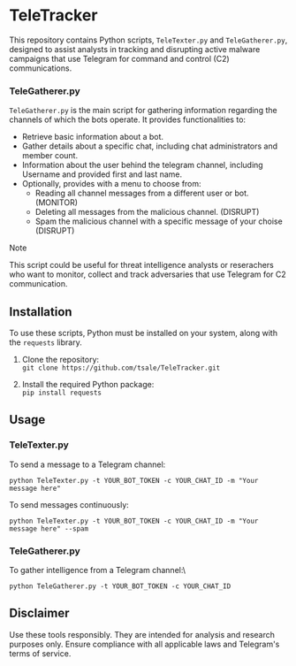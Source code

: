 # TeleTracker

This repository contains Python scripts, `TeleTexter.py` and `TeleGatherer.py`, designed to assist analysts in tracking and disrupting active malware campaigns that use Telegram for command and control (C2) communications.

### TeleGatherer.py

`TeleGatherer.py` is the main script for gathering information regarding the channels of which the bots operate. It provides functionalities to:
- Retrieve basic information about a bot.
- Gather details about a specific chat, including chat administrators and member count.
- Information about the user behind the telegram channel, including Username and provided first and last name.
- Optionally, provides with a menu to choose from:
  - Reading all channel messages from a different user or bot. (MONITOR)
  - Deleting all messages from the malicious channel. (DISRUPT)
  - Spam the malicious channel with a specific message of your choise (DISRUPT)

> [!NOTE]
> This script could be useful for threat intelligence analysts or reserachers who want to monitor, collect and track adversaries that use Telegram for C2 communication.

## Installation

To use these scripts, Python must be installed on your system, along with the `requests` library.

1. Clone the repository:\
```git clone https://github.com/tsale/TeleTracker.git```

2. Install the required Python package:\
`pip install requests`

## Usage

### TeleTexter.py

To send a message to a Telegram channel:

`python TeleTexter.py -t YOUR_BOT_TOKEN -c YOUR_CHAT_ID -m "Your message here"`

To send messages continuously:

`python TeleTexter.py -t YOUR_BOT_TOKEN -c YOUR_CHAT_ID -m "Your message here" --spam`


### TeleGatherer.py

To gather intelligence from a Telegram channel:\

`python TeleGatherer.py -t YOUR_BOT_TOKEN -c YOUR_CHAT_ID`


## Disclaimer

Use these tools responsibly. They are intended for analysis and research purposes only. Ensure compliance with all applicable laws and Telegram's terms of service.
